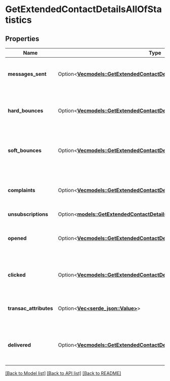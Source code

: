 # GetExtendedContactDetailsAllOfStatistics

## Properties

Name | Type | Description | Notes
------------ | ------------- | ------------- | -------------
**messages_sent** | Option<[**Vec<models::GetExtendedContactDetailsAllOfStatisticsMessagesSent>**](getExtendedContactDetails_allOf_statistics_messagesSent.md)> | Listing of the sent campaign for the contact | [optional]
**hard_bounces** | Option<[**Vec<models::GetExtendedContactDetailsAllOfStatisticsMessagesSent>**](getExtendedContactDetails_allOf_statistics_messagesSent.md)> | Listing of the hardbounes generated by the contact | [optional]
**soft_bounces** | Option<[**Vec<models::GetExtendedContactDetailsAllOfStatisticsMessagesSent>**](getExtendedContactDetails_allOf_statistics_messagesSent.md)> | Listing of the softbounes generated by the contact | [optional]
**complaints** | Option<[**Vec<models::GetExtendedContactDetailsAllOfStatisticsMessagesSent>**](getExtendedContactDetails_allOf_statistics_messagesSent.md)> | Listing of the complaints generated by the contact | [optional]
**unsubscriptions** | Option<[**models::GetExtendedContactDetailsAllOfStatisticsUnsubscriptions**](getExtendedContactDetails_allOf_statistics_unsubscriptions.md)> |  | [optional]
**opened** | Option<[**Vec<models::GetExtendedContactDetailsAllOfStatisticsOpened>**](getExtendedContactDetails_allOf_statistics_opened.md)> | Listing of the openings generated by the contact | [optional]
**clicked** | Option<[**Vec<models::GetExtendedContactDetailsAllOfStatisticsClicked>**](getExtendedContactDetails_allOf_statistics_clicked.md)> | Listing of the clicks generated by the contact | [optional]
**transac_attributes** | Option<[**Vec<serde_json::Value>**](serde_json::Value.md)> | Listing of the transactional attributes for the contact | [optional]
**delivered** | Option<[**Vec<models::GetExtendedContactDetailsAllOfStatisticsMessagesSent>**](getExtendedContactDetails_allOf_statistics_messagesSent.md)> | Listing of the delivered campaign for the contact | [optional]

[[Back to Model list]](../README.md#documentation-for-models) [[Back to API list]](../README.md#documentation-for-api-endpoints) [[Back to README]](../README.md)


